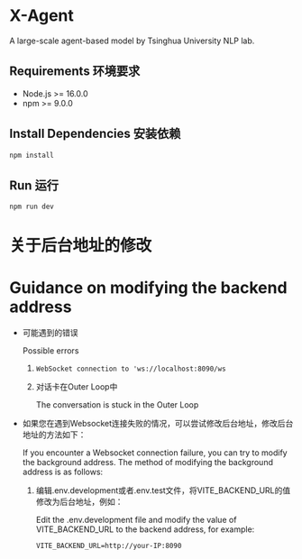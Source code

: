 # X-Agent 

A large-scale agent-based model by Tsinghua University NLP lab.

## Requirements  环境要求

- Node.js >= 16.0.0
- npm >= 9.0.0

## Install Dependencies  安装依赖

```bash
npm install
```



## Run  运行

```bash
npm run dev 
```

# 关于后台地址的修改
# Guidance on modifying the backend address


+ 可能遇到的错误
    
    Possible errors
    
  1. 
      ```
      WebSocket connection to 'ws://localhost:8090/ws
      ```
  2. 对话卡在Outer Loop中
      
      The conversation is stuck in the Outer Loop

+ 如果您在遇到Websocket连接失败的情况，可以尝试修改后台地址，修改后台地址的方法如下：
  
  If you encounter a Websocket connection failure, you can try to modify the background address. The method of modifying the background address is as follows:


    1. 编辑.env.development或者.env.test文件，将VITE_BACKEND_URL的值修改为后台地址，例如：
    
        Edit the .env.development file and modify the value of VITE_BACKEND_URL to the backend address, for example:
        
        ```
        VITE_BACKEND_URL=http://your-IP:8090
        ```
